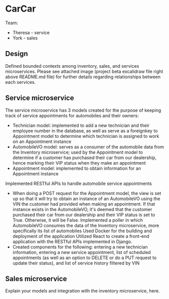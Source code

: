 # CarCar

Team:

* Theresa - service
* York - sales

## Design

Defined bounded contexts among inventory, sales, and services microservices.
Please see attached image (project beta excalidraw file right above README.md file) for further details regarding relationships between each services.

## Service microservice

The service microservice has 3 models created for the purpose of keeping track of service appointments for automobiles and their owners:
- Technician model: implemented to add a new technician and their employee number in the database, as well as serve as a foreignkey to Appointment model to determine which technician is assigned to work on an Appointment instance
- AutomobileVO model: serves as a consumer of the automobile data from the Inventory microservice; used by the Appointment model to determine if a customer has purchased their car from our dealership, hence marking their VIP status when they make an appointment
- Appointment model: implemented to obtain information for an Appointment instance

Implemented RESTful APIs to handle automobile service appointments
- When doing a POST request for the Appointment model, the view is set up so that it will try to obtain an instance of an AutomobileVO using the VIN the customer had provided when making an appointment. If that instance exists in the AutomobileVO, it's deemed that the customer purchased their car from our dealership and their VIP status is set to True. Otherwise, it will be False.
Implemented a poller in which AutomobileVO consumes the data of the Inventory microservice, more specifically its list of automobiles
Used Docker for the building and deployment of the application
Utilized React to create a front-end application with the RESTful APIs implemented in Django.
- Created components for the following: entering a new technician information, entering a new service appointment, list of scheduled appointments (as well as an option to DELETE or do a PUT request to update their status), and list of service history filtered by VIN


## Sales microservice

Explain your models and integration with the inventory
microservice, here.
